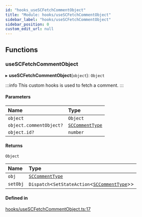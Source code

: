 ```yaml
---
id: "hooks_useSCFetchCommentObject"
title: "Module: hooks/useSCFetchCommentObject"
sidebar_label: "hooks/useSCFetchCommentObject"
sidebar_position: 0
custom_edit_url: null
---
```


## Functions

### useSCFetchCommentObject

▸ **useSCFetchCommentObject**(`object`): `Object`

:::info
This custom hooks is used to fetch a comment.
:::

#### Parameters

| Name | Type |
| :------ | :------ |
| `object` | `Object` |
| `object.commentObject?` | [`SCCommentType`](../interfaces/types_comment.SCCommentType) |
| `object.id?` | `number` |

#### Returns

`Object`

| Name | Type |
| :------ | :------ |
| `obj` | [`SCCommentType`](../interfaces/types_comment.SCCommentType) |
| `setObj` | `Dispatch`<`SetStateAction`<[`SCCommentType`](../interfaces/types_comment.SCCommentType)\>\> |

#### Defined in

[hooks/useSCFetchCommentObject.ts:17](https://github.com/selfcommunity/community-ui/blob/0c5b0c7/packages/sc-core/src/hooks/useSCFetchCommentObject.ts#L17)
